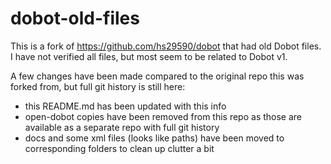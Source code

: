 # dobot-old-files
This is a fork of https://github.com/hs29590/dobot that had old Dobot files. I have not verified all files, but most seem to be related to Dobot v1.

A few changes have been made compared to the original repo this was forked from, but full git history is still here:
- this README.md has been updated with this info
- open-dobot copies have been removed from this repo as those are available as a separate repo with full git history
- docs and some xml files (looks like paths) have been moved to corresponding folders to clean up clutter a bit
